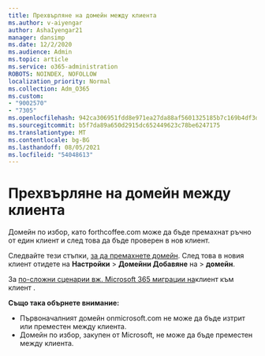 ```yaml
---
title: Прехвърляне на домейн между клиента
ms.author: v-aiyengar
author: AshaIyengar21
manager: dansimp
ms.date: 12/2/2020
ms.audience: Admin
ms.topic: article
ms.service: o365-administration
ROBOTS: NOINDEX, NOFOLLOW
localization_priority: Normal
ms.collection: Adm_O365
ms.custom:
- "9002570"
- "7305"
ms.openlocfilehash: 942ca306951fdd8e971ea27da88af5601325185b7c169b4df3dfd9e43e1650c5
ms.sourcegitcommit: b5f7da89a650d2915dc652449623c78be6247175
ms.translationtype: MT
ms.contentlocale: bg-BG
ms.lasthandoff: 08/05/2021
ms.locfileid: "54048613"
---
```

# <a name="transfer-domain-between-tenants"></a>Прехвърляне на домейн между клиента

Домейн по избор, като forthcoffee.com може да бъде премахнат ръчно от един клиент и след това да бъде проверен в нов клиент.

Следвайте тези стъпки, [за да премахнете домейн](https://docs.microsoft.com/microsoft-365/admin/get-help-with-domains/remove-a-domain). След това в новия клиент отидете на **Настройки**  >  **Домейни Добавяне** на  >  **домейн**.

За [по-сложни сценарии вж. Microsoft 365 миграции на](https://docs.microsoft.com/microsoft-365/enterprise/microsoft-365-tenant-to-tenant-migrations)клиент към клиент .

**Също така обърнете внимание:**
- Първоначалният домейн onmicrosoft.com не може да бъде изтрит или преместен между клиента.
- Домейн по избор, закупен от Microsoft, не може да бъде преместен между клиента.